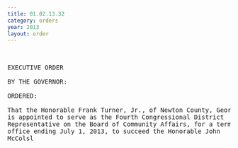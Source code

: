 ```yaml
---
title: 01.02.13.32
category: orders
year: 2013
layout: order
---
```


<pre> 

EXECUTIVE ORDER

BY THE GOVERNOR:

ORDERED:

That the Honorable Frank Turner, Jr., of Newton County, Georgia,
is appointed to serve as the Fourth Congressional District
Representative on the Board of Community Affairs, for a term of
office ending July 1, 2013, to succeed the Honorable John
McColsl<ey.

The Honorable Frank Turner, Jr.

5114 Park Street SW
Covington, Georgia 30041

This second day of January, 2013

 ®£a£—

GOVERNOR

</pre>
